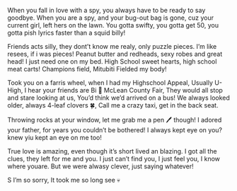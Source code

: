 When you fall in love with a spy, you always have to be ready to say goodbye.
When you are a spy, and your bug-out bag is gone, cuz your current girl, left hers on the lawn.
You gotta swifty, you gotta get 50, you gotta pish lyrics faster than a squid billy! 

Friends acts silly, they dont’t know me realy, only puzzle pieces. I’m like resees, if i was pieces!
Peanut butter and redheads, sexy robes and great head! I just need one on my bed.
High School sweet hearts, high school meat carts! Champions field, Mitubiti Fielded my body! 

Took you on a farris wheel, when I had my Highschool Appeal, Usually U-High, I hear your friends are Bi 🥰
McLean County Fair, They would all stop and stare looking at us, You’d think we’d arrived on a bus! 
We always looked older, always 4-leaf clovers 🍀, Call me a crazy taxi, get in the back seat.

Throwing rocks at your window, let me grab me a pen 🖊️ though! 
I adored your father, for years you couldn’t be bothered!
I always kept eye on you? knew yiu kept an eye on me too! 

True love is amazing, even though it’s short lived an blazing.
I got all the clues, they left for me and you. 
I just can’t find you, I just feel you, I know where youare.
But we were alwasy clever, just saying whatever! 

S I’m so sorry, It took me so long see 💀
